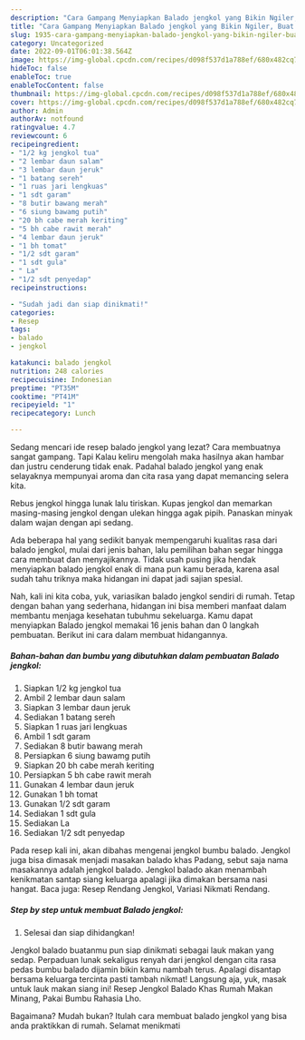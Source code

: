 ```yaml
---
description: "Cara Gampang Menyiapkan Balado jengkol yang Bikin Ngiler, Buat Buka Puasa Enak Banget"
title: "Cara Gampang Menyiapkan Balado jengkol yang Bikin Ngiler, Buat Buka Puasa Enak Banget"
slug: 1935-cara-gampang-menyiapkan-balado-jengkol-yang-bikin-ngiler-buat-buka-puasa-enak-banget
category: Uncategorized
date: 2022-09-01T06:01:38.564Z
image: https://img-global.cpcdn.com/recipes/d098f537d1a788ef/680x482cq70/balado-jengkol-foto-resep-utama.jpg
hideToc: false
enableToc: true
enableTocContent: false
thumbnail: https://img-global.cpcdn.com/recipes/d098f537d1a788ef/680x482cq70/balado-jengkol-foto-resep-utama.jpg
cover: https://img-global.cpcdn.com/recipes/d098f537d1a788ef/680x482cq70/balado-jengkol-foto-resep-utama.jpg
author: Admin
authorAv: notfound
ratingvalue: 4.7
reviewcount: 6
recipeingredient:
- "1/2 kg jengkol tua"
- "2 lembar daun salam"
- "3 lembar daun jeruk"
- "1 batang sereh"
- "1 ruas jari lengkuas"
- "1 sdt garam"
- "8 butir bawang merah"
- "6 siung bawamg putih"
- "20 bh cabe merah keriting"
- "5 bh cabe rawit merah"
- "4 lembar daun jeruk"
- "1 bh tomat"
- "1/2 sdt garam"
- "1 sdt gula"
- " La"
- "1/2 sdt penyedap"
recipeinstructions:

- "Sudah jadi dan siap dinikmati!"
categories:
- Resep
tags:
- balado
- jengkol

katakunci: balado jengkol 
nutrition: 248 calories
recipecuisine: Indonesian
preptime: "PT35M"
cooktime: "PT41M"
recipeyield: "1"
recipecategory: Lunch

---
```



Sedang mencari ide resep balado jengkol yang lezat? Cara membuatnya sangat gampang. Tapi Kalau keliru mengolah maka hasilnya akan hambar dan justru cenderung tidak enak. Padahal balado jengkol yang enak selayaknya mempunyai aroma dan cita rasa yang dapat memancing selera kita.


Rebus jengkol hingga lunak lalu tiriskan. Kupas jengkol dan memarkan masing-masing jengkol dengan ulekan hingga agak pipih. Panaskan minyak dalam wajan dengan api sedang.

Ada beberapa hal yang sedikit banyak mempengaruhi kualitas rasa dari balado jengkol, mulai dari jenis bahan, lalu pemilihan bahan segar hingga cara membuat dan menyajikannya. Tidak usah pusing jika hendak menyiapkan balado jengkol enak di mana pun kamu berada, karena asal sudah tahu triknya maka hidangan ini dapat jadi sajian spesial.


Nah, kali ini kita coba, yuk, variasikan balado jengkol sendiri di rumah. Tetap dengan bahan yang sederhana, hidangan ini bisa memberi manfaat dalam membantu menjaga kesehatan tubuhmu sekeluarga. Kamu dapat menyiapkan Balado jengkol memakai 16 jenis bahan dan 0 langkah pembuatan. Berikut ini cara dalam membuat hidangannya.

<!--inarticleads1-->

##### Bahan-bahan dan bumbu yang dibutuhkan dalam pembuatan Balado jengkol:

1. Siapkan 1/2 kg jengkol tua
1. Ambil 2 lembar daun salam
1. Siapkan 3 lembar daun jeruk
1. Sediakan 1 batang sereh
1. Siapkan 1 ruas jari lengkuas
1. Ambil 1 sdt garam
1. Sediakan 8 butir bawang merah
1. Persiapkan 6 siung bawamg putih
1. Siapkan 20 bh cabe merah keriting
1. Persiapkan 5 bh cabe rawit merah
1. Gunakan 4 lembar daun jeruk
1. Gunakan 1 bh tomat
1. Gunakan 1/2 sdt garam
1. Sediakan 1 sdt gula
1. Sediakan  La
1. Sediakan 1/2 sdt penyedap


Pada resep kali ini, akan dibahas mengenai jengkol bumbu balado. Jengkol juga bisa dimasak menjadi masakan balado khas Padang, sebut saja nama masakannya adalah jengkol balado. Jengkol balado akan menambah kenikmatan santap siang keluarga apalagi jika dimakan bersama nasi hangat. Baca juga: Resep Rendang Jengkol, Variasi Nikmati Rendang. 

<!--inarticleads2-->

##### Step by step untuk membuat Balado jengkol:


1. Selesai dan siap dihidangkan!

Jengkol balado buatanmu pun siap dinikmati sebagai lauk makan yang sedap. Perpaduan lunak sekaligus renyah dari jengkol dengan cita rasa pedas bumbu balado dijamin bikin kamu nambah terus. Apalagi disantap bersama keluarga tercinta pasti tambah nikmat! Langsung aja, yuk, masak untuk lauk makan siang ini! Resep Jengkol Balado Khas Rumah Makan Minang, Pakai Bumbu Rahasia Lho. 

Bagaimana? Mudah bukan? Itulah cara membuat balado jengkol yang bisa anda praktikkan di rumah. Selamat menikmati
